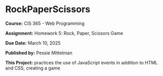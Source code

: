 # RockPaperScissors
**Course:** CIS 365 - Web Programming

**Assignment:** Homework 5: Rock, Paper, Scissors Game

**Due Date:** March 10, 2025

**Published by:** Pessie Mittelman

**This Project:** practices the use of JavaScript events in addition to HTML and CSS, creating a game
